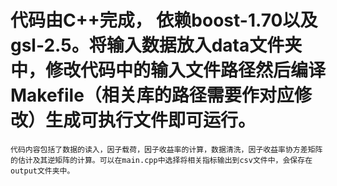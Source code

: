 # 代码由C++完成， 依赖boost-1.70以及gsl-2.5。将输入数据放入data文件夹中，修改代码中的输入文件路径然后编译Makefile（相关库的路径需要作对应修改）生成可执行文件即可运行。
	代码内容包括了数据的读入，因子载荷，因子收益率的计算，数据清洗，因子收益率协方差矩阵的估计及其逆矩阵的计算。可以在main.cpp中选择将相关指标输出到csv文件中，会保存在output文件夹中。
